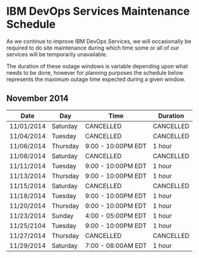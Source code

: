 # IBM DevOps Services Maintenance Schedule

As we continue to improve IBM DevOps Services, we will occasionally be required to do site maintenance during which time some or all of our services will be temporarily unavailable.

The duration of these outage windows is variable depending upon what needs to be done,  however for planning purposes the schedule below represents the maximum outage time expected during a given window.


## November 2014

| Date       | Day      | Time                | Duration |
|------------|----------|---------------------|----------|
| 11/01/2014 | Saturday | CANCELLED           |CANCELLED |
| 11/04/2014 | Tuesday  | CANCELLED           |CANCELLED |
| 11/06/2014 | Thursday | 9:00 - 10:00PM EDT  | 1 hour   |
| 11/08/2014 | Saturday | CANCELLED           |CANCELLED |
| 11/11/2014 | Tuesday  | 9:00 - 10:00PM EDT  | 1 hour   |
| 11/13/2014 | Thursday | 9:00 - 10:00PM EDT  | 1 hour   |
| 11/15/2014 | Saturday | CANCELLED           |CANCELLED |
| 11/18/2014 | Tuesday  | 9:00 - 10:00PM EDT  | 1 hour   |
| 11/20/2014 | Thursday | 9:00 - 10:00PM EDT  | 1 hour   |
| 11/23/2014 | Sunday   | 4:00 - 05:00PM EDT  | 1 hour   |
| 11/25/2104 | Tuesday  | 9:00 - 10:00PM EDT  | 1 hour   |
| 11/27/2014 | Thursday | CANCELLED           |CANCELLED |
| 11/29/2014 | Saturday | 7:00 - 08:00AM EDT  | 1 hour   |
 


